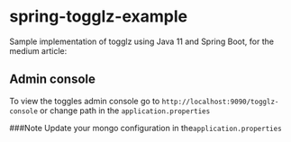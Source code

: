 # spring-togglz-example
Sample implementation of togglz using Java 11 and Spring Boot, for the medium article:

## Admin console
To view the toggles admin console go to `http://localhost:9090/togglz-console` or change path in the `application.properties` 

###Note
Update your mongo configuration in the`application.properties`
